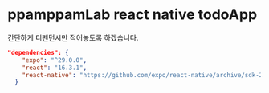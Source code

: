 # ppamppamLab react native todoApp

간단하게 디펜던시만 적어놓도록 하겠습니다.
```json
"dependencies": {
    "expo": "^29.0.0",
    "react": "16.3.1",
    "react-native": "https://github.com/expo/react-native/archive/sdk-29.0.0.tar.gz"
  }
```